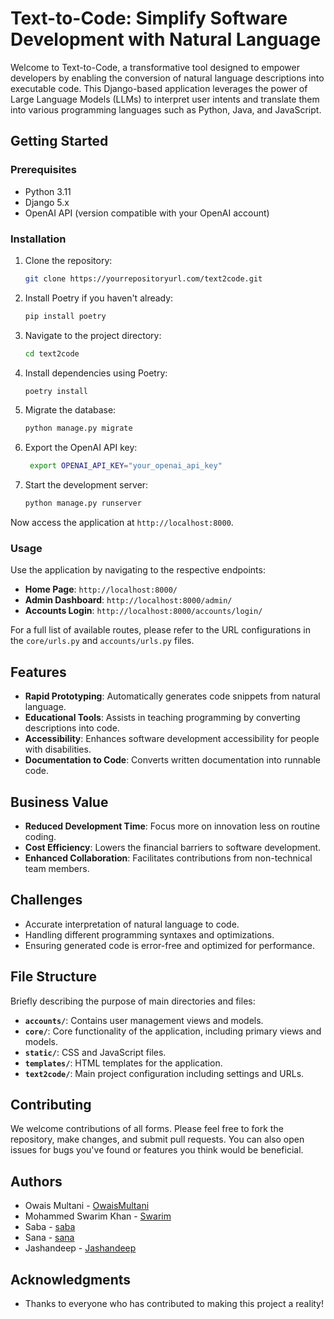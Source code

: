 
# Text-to-Code: Simplify Software Development with Natural Language

Welcome to Text-to-Code, a transformative tool designed to empower developers by enabling the conversion of natural language descriptions into executable code. This Django-based application leverages the power of Large Language Models (LLMs) to interpret user intents and translate them into various programming languages such as Python, Java, and JavaScript.

## Getting Started

### Prerequisites

- Python 3.11
- Django 5.x
- OpenAI API (version compatible with your OpenAI account)

### Installation

1. Clone the repository:
   ```bash
   git clone https://yourrepositoryurl.com/text2code.git
   ```
2. Install Poetry if you haven't already:
   ```bash
   pip install poetry
   ```
3. Navigate to the project directory:
   ```bash
   cd text2code
   ```
4. Install dependencies using Poetry:
   ```bash
   poetry install
   ```
5. Migrate the database:
   ```bash
   python manage.py migrate
   ```
6. Export the OpenAI API key:
   ```bash
    export OPENAI_API_KEY="your_openai_api_key"
    ```
7. Start the development server:
   ```bash
   python manage.py runserver
   ```

Now access the application at `http://localhost:8000`.

### Usage

Use the application by navigating to the respective endpoints:

- **Home Page**: `http://localhost:8000/`
- **Admin Dashboard**: `http://localhost:8000/admin/`
- **Accounts Login**: `http://localhost:8000/accounts/login/`

For a full list of available routes, please refer to the URL configurations in the `core/urls.py` and `accounts/urls.py` files.

## Features

- **Rapid Prototyping**: Automatically generates code snippets from natural language.
- **Educational Tools**: Assists in teaching programming by converting descriptions into code.
- **Accessibility**: Enhances software development accessibility for people with disabilities.
- **Documentation to Code**: Converts written documentation into runnable code.

## Business Value

- **Reduced Development Time**: Focus more on innovation less on routine coding.
- **Cost Efficiency**: Lowers the financial barriers to software development.
- **Enhanced Collaboration**: Facilitates contributions from non-technical team members.

## Challenges

- Accurate interpretation of natural language to code.
- Handling different programming syntaxes and optimizations.
- Ensuring generated code is error-free and optimized for performance.

## File Structure

Briefly describing the purpose of main directories and files:

- **`accounts/`**: Contains user management views and models.
- **`core/`**: Core functionality of the application, including primary views and models.
- **`static/`**: CSS and JavaScript files.
- **`templates/`**: HTML templates for the application.
- **`text2code/`**: Main project configuration including settings and URLs.

## Contributing

We welcome contributions of all forms. Please feel free to fork the repository, make changes, and submit pull requests. You can also open issues for bugs you've found or features you think would be beneficial.

## Authors

- Owais Multani - [OwaisMultani](https://github.com/OwaisMultani)
- Mohammed Swarim Khan - [Swarim](https://github.com/swarim)
- Saba - [saba](https://github.com/alisaba1451)
- Sana - [sana](ShaikhSanaAli)
- Jashandeep - [Jashandeep]()

## Acknowledgments

- Thanks to everyone who has contributed to making this project a reality!
